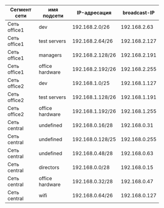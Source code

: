 Сегмент сети | имя подсети | IP-адресация | broadcast-IP
--- | --- | --- | ---
Сеть office1 | dev | 192.168.2.0/26 | 192.168.2.63 
Сеть office1 | test servers | 192.168.2.64/26 | 192.168.2.127 
Сеть office1 | managers | 192.168.2.128/26 | 192.168.2.191 
Сеть office1 | office hardware | 192.168.2.192/26 | 192.168.2.255 
Сеть office2 | dev | 192.168.1.0/25 | 192.168.1.127 
Сеть office2 | test servers | 192.168.1.128/26 | 192.168.1.191 
Сеть office2 | office hardware | 192.168.1.192/26 | 192.168.1.255 
Сеть central | undefined | 192.168.0.16/28 | 192.168.0.31 
Сеть central | undefined | 192.168.0.128/25 | 192.168.0.255 
Сеть central | undefined | 192.168.0.48/28 | 192.168.0.63 
Сеть central | directors | 192.168.0.0/28 | 192.168.0.15 
Сеть central | office hardware | 192.168.0.32/28 | 192.168.0.47 
Сеть central | wifi | 192.168.0.64/26 | 192.168.0.127 
